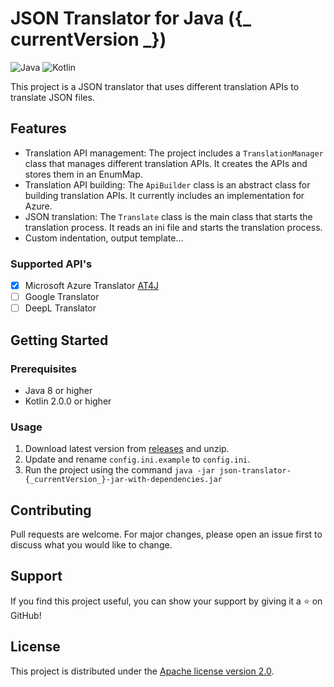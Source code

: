 # JSON Translator for Java ({_ currentVersion _})

![Java](https://img.shields.io/badge/java-%3E%3D8-blue)
![Kotlin](https://img.shields.io/badge/kotlin-%3E%3D2.0.0-blue)

This project is a JSON translator that uses different translation APIs to translate JSON files.

## Features

- Translation API management: The project includes a `TranslationManager` class that manages different translation APIs. It creates the APIs and stores them in an EnumMap.
- Translation API building: The `ApiBuilder` class is an abstract class for building translation APIs. It currently includes an implementation for Azure.
- JSON translation: The `Translate` class is the main class that starts the translation process. It reads an ini file and starts the translation process.
- Custom indentation, output template...

### Supported API's

- [x] Microsoft Azure Translator [AT4J](https://github.com/brenoepics/at4j)
- [ ] Google Translator
- [ ] DeepL Translator

## Getting Started

### Prerequisites

- Java 8 or higher
- Kotlin 2.0.0 or higher

### Usage

1. Download latest version from [releases](https://github.com/brenoepics/json-translate/releases/latest) and unzip.
2. Update and rename `config.ini.example` to `config.ini`.
3. Run the project using the command `java -jar json-translator-{_currentVersion_}-jar-with-dependencies.jar`
   
## Contributing

Pull requests are welcome. For major changes, please open an issue first to discuss what you would like to change.

## Support

If you find this project useful, you can show your support by giving it a ⭐ on GitHub!

## License

This project is distributed under the [Apache license version 2.0](./LICENSE).
